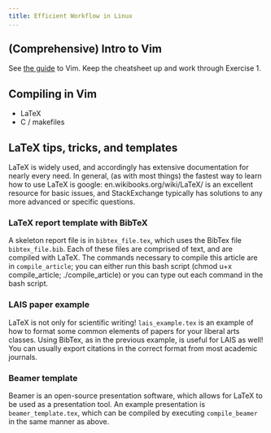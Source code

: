 ```yaml
---
title: Efficient Workflow in Linux
...
```




(Comprehensive) Intro to Vim
----------------------------

See [the guide](../../vim/index.md) to Vim. Keep the cheatsheet up and work
through Exercise 1.

Compiling in Vim
----------------

- LaTeX
- C / makefiles

LaTeX tips, tricks, and templates
---------------------------------

LaTeX is widely used, and accordingly has extensive documentation for nearly
every need. In general, (as with most things) the fastest way to learn how to
use LaTeX is google: en.wikibooks.org/wiki/LaTeX/ is an excellent resource for
basic issues, and StackExchange typically has solutions to any more advanced or
specific questions.

### LaTeX report template with BibTeX

A skeleton report file is in `bibtex_file.tex`, which uses the BibTex file
`bibtex_file.bib`. Each of these files are comprised of text, and are compiled
with LaTeX. The commands necessary to compile this article are in
`compile_article`; you can either run this bash script (chmod u+x
compile_article; ./compile_article) or you can type out each command in the bash
script.

### LAIS paper example

LaTeX is not only for scientific writing! `lais_example.tex` is an example of
how to format some common elements of papers for your liberal arts classes.
Using BibTex, as in the previous example, is useful for LAIS as well! You can
usually export citations in the correct format from most academic journals.

### Beamer template

Beamer is an open-source presentation software, which allows for LaTeX to be
used as a presentation tool. An example presentation is `beamer_template.tex`,
which can be compiled by executing `compile_beamer` in the same manner as above. 
